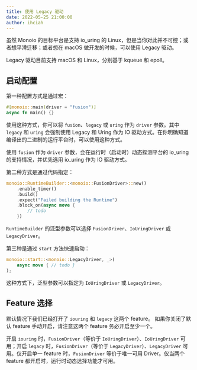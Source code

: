```yaml
---
title: 使用 Legacy 驱动
date: 2022-05-25 21:00:00
author: ihciah
---
```


虽然 Monoio 的目标平台是支持 io_uring 的 Linux，但是当你对此并不可控；或者想平滑迁移；或者想在 macOS 做开发的时候，可以使用 Legacy 驱动。

Legacy 驱动目前支持 macOS 和 Linux，分别基于 kqueue 和 epoll。

## 启动配置
第一种配置方式是通过宏：
```rust
#[monoio::main(driver = "fusion")]
async fn main() {}
```
使用这种方式，你可以将 `fusion`、`legacy` 或 `uring` 作为 `driver` 参数。其中 `legacy` 和 `uring` 会强制使用 Legacy 和 Uring 作为 IO 驱动方式。在你明确知道编译出的二进制的运行平台时，可以使用这种方式。

使用 `fusion` 作为 `driver` 参数，会在运行时（启动时）动态探测平台的 io_uring 的支持情况，并优先选用 io_uring 作为 IO 驱动方式。

第二种方式是通过代码指定：
```rust
monoio::RuntimeBuilder::<monoio::FusionDriver>::new()
    .enable_timer()
    .build()
    .expect("Failed building the Runtime")
    .block_on(async move {
        // todo
    })
```
`RuntimeBuilder` 的泛型参数可以选择 `FusionDriver`、`IoUringDriver` 或 `LegacyDriver`。

第三种是通过 `start` 方法快速启动：
```rust
monoio::start::<monoio::LegacyDriver, _>(
    async move { // todo }
);
```
这种方式下，泛型参数可以指定为 `IoUringDriver` 或 `LegacyDriver`。

## Feature 选择
默认情况下我们已经打开了 `iouring` 和 `legacy` 这两个 feature。
如果你关闭了默认 feature 手动开启，请注意这两个 feature 务必开启至少一个。

开启 `iouring` 时，`FusionDriver`（等价于 `IoUringDriver`）、`IoUringDriver` 可用；开启 `legacy` 时，`FusionDriver`（等价于 `LegacyDriver`）、`LegacyDriver` 可用。仅开启单一 feature 时，`FusionDriver` 等价于唯一可用 Driver。仅当两个 feature 都开启时，运行时动态选择功能才可用。